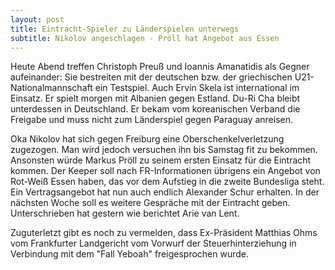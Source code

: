 ```yaml
---
layout: post
title: Eintracht-Spieler zu Länderspielen unterwegs
subtitle: Nikolov angeschlagen - Pröll hat Angebot aus Essen
---
```


Heute Abend treffen Christoph Preuß und Ioannis Amanatidis als Gegner aufeinander: Sie bestreiten mit der deutschen bzw. der griechischen U21-Nationalmannschaft ein Testspiel. Auch Ervin Skela ist international im Einsatz. Er spielt morgen mit Albanien gegen Estland. Du-Ri Cha bleibt unterdessen in Deutschland. Er bekam vom koreanischen Verband die Freigabe und muss nicht zum Länderspiel gegen Paraguay anreisen.

Oka Nikolov hat sich gegen Freiburg eine Oberschenkelverletzung zugezogen. Man wird jedoch versuchen ihn bis Samstag fit zu bekommen. Ansonsten würde Markus Pröll zu seinem ersten Einsatz für die Eintracht kommen. Der Keeper soll nach FR-Informationen übrigens ein Angebot von Rot-Weiß Essen haben, das vor dem Aufstieg in die zweite Bundesliga steht.  
Ein Vertragsangebot hat nun auch endlich Alexander Schur erhalten. In der nächsten Woche soll es weitere Gespräche mit der Eintracht geben. Unterschrieben hat gestern wie berichtet Arie van Lent.

Zuguterletzt gibt es noch zu vermelden, dass Ex-Präsident Matthias Ohms vom Frankfurter Landgericht vom Vorwurf der Steuerhinterziehung in Verbindung mit dem "Fall Yeboah" freigesprochen wurde.
